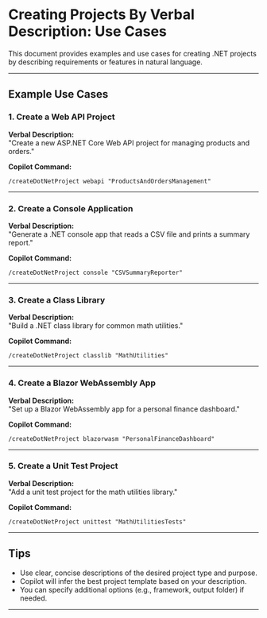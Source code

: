 # Creating Projects By Verbal Description: Use Cases

This document provides examples and use cases for creating .NET projects by describing requirements or features in natural language.

---

## Example Use Cases

### 1. Create a Web API Project

**Verbal Description:**  
"Create a new ASP.NET Core Web API project for managing products and orders."

**Copilot Command:**  
```plaintext
/createDotNetProject webapi "ProductsAndOrdersManagement"
```

---

### 2. Create a Console Application

**Verbal Description:**  
"Generate a .NET console app that reads a CSV file and prints a summary report."

**Copilot Command:**  
```plaintext
/createDotNetProject console "CSVSummaryReporter"
```

---

### 3. Create a Class Library

**Verbal Description:**  
"Build a .NET class library for common math utilities."

**Copilot Command:**  
```plaintext
/createDotNetProject classlib "MathUtilities"
```

---

### 4. Create a Blazor WebAssembly App

**Verbal Description:**  
"Set up a Blazor WebAssembly app for a personal finance dashboard."

**Copilot Command:**  
```plaintext
/createDotNetProject blazorwasm "PersonalFinanceDashboard"
```

---

### 5. Create a Unit Test Project

**Verbal Description:**  
"Add a unit test project for the math utilities library."

**Copilot Command:**  
```plaintext
/createDotNetProject unittest "MathUtilitiesTests"
```

---

## Tips

- Use clear, concise descriptions of the desired project type and purpose.
- Copilot will infer the best project template based on your description.
- You can specify additional options (e.g., framework, output folder) if needed.

---
